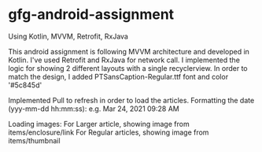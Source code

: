 # gfg-android-assignment
Using Kotlin, MVVM, Retrofit, RxJava


This android assignment is following MVVM architecture and developed in Kotlin. I've used Retrofit and RxJava for network call. I implemented the logic for showing 2 different layouts with a single recyclerview. 
In order to match the design, I added PTSansCaption-Regular.ttf font and color '#5c845d'

Implemented Pull to refresh in order to load the articles.
Formatting the date (yyy-mm-dd hh:mm:ss): e.g. Mar 24, 2021 09:28 AM

Loading images:
  For Larger article, showing image from items/enclosure/link
  For Regular articles, showing image from items/thumbnail




